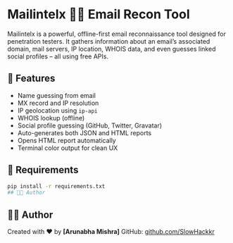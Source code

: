 # Mailintelx 🕵️‍♀️ Email Recon Tool

Mailintelx is a powerful, offline-first email reconnaissance tool designed for penetration testers. It gathers information about an email’s associated domain, mail servers, IP location, WHOIS data, and even guesses linked social profiles – all using free APIs.

## 🚀 Features

- Name guessing from email
- MX record and IP resolution
- IP geolocation using `ip-api`
- WHOIS lookup (offline)
- Social profile guessing (GitHub, Twitter, Gravatar)
- Auto-generates both JSON and HTML reports
- Opens HTML report automatically
- Terminal color output for clean UX

## 🧰 Requirements

```bash
pip install -r requirements.txt
## 👨‍🎓 Author
```
## 👨‍🎓 Author
Created with ❤️ by **\[Arunabha Mishra]**
GitHub: [github.com/SlowHackkr](https://github.com/SlowHackkr)
